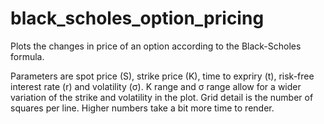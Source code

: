 # black_scholes_option_pricing
Plots the changes in price of an option according to the Black-Scholes formula. 

Parameters are spot price (S), strike price (K), time to expriry (t), risk-free interest rate (r) and volatility (σ).
K range and σ range allow for a wider variation of the strike and volatility in the plot.
Grid detail is the number of squares per line. Higher numbers take a bit more time to render.
